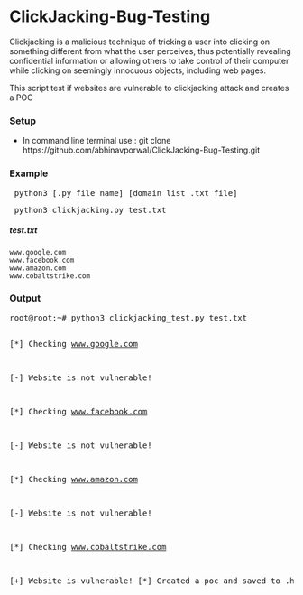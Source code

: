 # ClickJacking-Bug-Testing
Clickjacking is a malicious technique of tricking a user into clicking on something different from what the user perceives, thus potentially revealing confidential information or allowing others to take control of their computer while clicking on seemingly innocuous objects, including web pages.

<p>This script test if websites are vulnerable to clickjacking attack and creates a POC</p>

<h3>Setup</h3>
<ul>
<li>In command line terminal use : git clone https://github.com/abhinavporwal/ClickJacking-Bug-Testing.git</li>
</ul>

<h3>Example</h3>
<pre> python3 [.py file name] [domain list .txt file] </pre>
<pre> python3 clickjacking.py test.txt </pre>

##### test.txt

```
www.google.com
www.facebook.com
www.amazon.com
www.cobaltstrike.com
```

<h3>Output</h3>
<pre>root@root:~# python3 clickjacking_test.py test.txt

[*] Checking www.google.com

   [-] Website is not vulnerable!

[*] Checking www.facebook.com

   [-] Website is not vulnerable!

[*] Checking www.amazon.com

   [-] Website is not vulnerable!

[*] Checking www.cobaltstrike.com

   [+] Website is vulnerable!
   [*] Created a poc and saved to <URL>.html
</pre>

